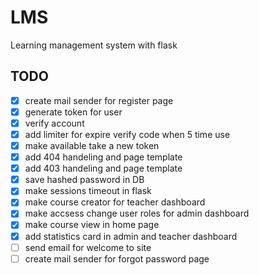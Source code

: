 # LMS
 Learning management system with flask


 ## TODO
 
 - [x] create mail sender for register page
 - [x] generate token for user
 - [x] verify account
 - [x] add limiter for expire verify code when 5 time use
 - [x] make available take a new token
 - [x] add 404 handeling and page template
 - [x] add 403 handeling and page template
 - [x] save hashed password in DB
 - [x] make sessions timeout in flask
 - [x] make course creator for teacher dashboard
 - [x] make accsess change user roles for admin dashboard 
 - [x] make course view in home page
 - [x] add statistics card in admin and teacher dashboard
 - [ ] send email for welcome to site
 - [ ] create mail sender for forgot password page